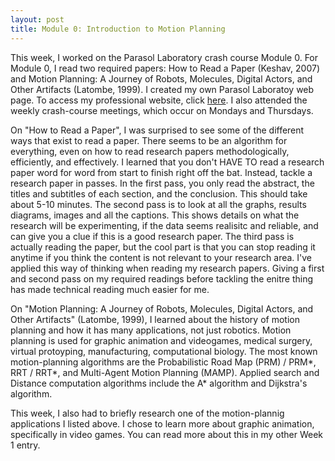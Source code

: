 ```yaml
---
layout: post
title: Module 0: Introduction to Motion Planning
---
```


This week, I worked on the Parasol Laboratory crash course Module 0. For Module 0, I read two required papers:
How to Read a Paper (Keshav, 2007) and Motion Planning: A Journey of Robots, Molecules, Digital Actors, and Other Artifacts (Latombe, 1999). I 
created my own Parasol Laboratoy web page. To access my professional website, click [here](https://parasollab.web.illinois.edu/people/aec4/). I also attended the weekly crash-course meetings, which occur on Mondays and Thursdays.

On "How to Read a Paper", I was surprised to see some of the different ways that exist to read a paper. There seems to be an algorithm for everything,
even on how to read research papers methodologically, efficiently, and effectively. I learned that you don't HAVE TO read a research paper word for word from start to finish right off the bat. Instead, tackle a research paper in passes. In the first pass, you only read the abstract, the titles and subtitles of each section, and the conclusion. This should take about 5-10 minutes. The second pass is to look at all the graphs, results diagrams, images and all the captions. This shows details on what the research will be experimenting, if the data seems realisitc and reliable, and can give you a clue if this is a good research paper. The third pass is actually reading the paper, but the cool part is that you can stop reading it anytime if you think the content is not relevant to your research area. I've applied this way of thinking when reading my research papers. Giving a first and second pass on my required readings before tackling the enitre thing has made technical reading much easier for me.

On "Motion Planning: A Journey of Robots, Molecules, Digital Actors, and Other Artifacts" (Latombe, 1999), I learned about the history of motion planning and how it has many applications, not just robotics. Motion planning is used for graphic animation and videogames, medical surgery, virtual protoyping, manufacturing, computational biology. The most known motion-planning algorithms are the Probabilistic Road Map (PRM) / PRM*, RRT /  RRT*, and Multi-Agent Motion Planning (MAMP). Applied search and Distance computation algorithms include the A* algorithm and Dijkstra's algorithm.

This week, I also had to briefly research one of the motion-plannig applications I listed above. I chose to learn more about
graphic animation, specifically in video games. You can read more about this in my other Week 1 entry. 
